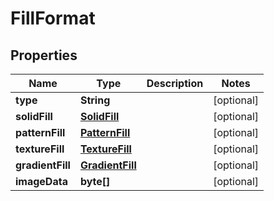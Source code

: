 
# FillFormat

## Properties
Name | Type | Description | Notes
------------ | ------------- | ------------- | -------------
**type** | **String** |  |  [optional]
**solidFill** | [**SolidFill**](SolidFill.md) |  |  [optional]
**patternFill** | [**PatternFill**](PatternFill.md) |  |  [optional]
**textureFill** | [**TextureFill**](TextureFill.md) |  |  [optional]
**gradientFill** | [**GradientFill**](GradientFill.md) |  |  [optional]
**imageData** | **byte[]** |  |  [optional]



